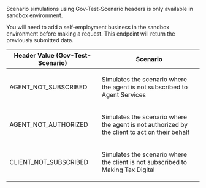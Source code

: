 <p>Scenario simulations using Gov-Test-Scenario headers is only available in sandbox environment.</p>
<p>You will need to add a self-employment business in the sandbox environment before making a request. This endpoint will return the previously submitted data.</p>
<table>
    <thead>
        <tr>
            <th>Header Value (Gov-Test-Scenario)</th>
            <th>Scenario</th>
        </tr>
    </thead>
    <tbody>
        <tr>
            <td><p>AGENT_NOT_SUBSCRIBED</p></td>
            <td><p>Simulates the scenario where the agent is not subscribed to Agent Services</p></td>
        </tr>
        <tr>
            <td><p>AGENT_NOT_AUTHORIZED</p></td>
            <td><p>Simulates the scenario where the agent is not authorized by the client to act on their behalf</p></td>
        </tr>
        <tr>
            <td><p>CLIENT_NOT_SUBSCRIBED</p></td>
            <td><p>Simulates the scenario where the client is not subscribed to Making Tax Digital</p></td>
        </tr>
    </tbody>
</table>
